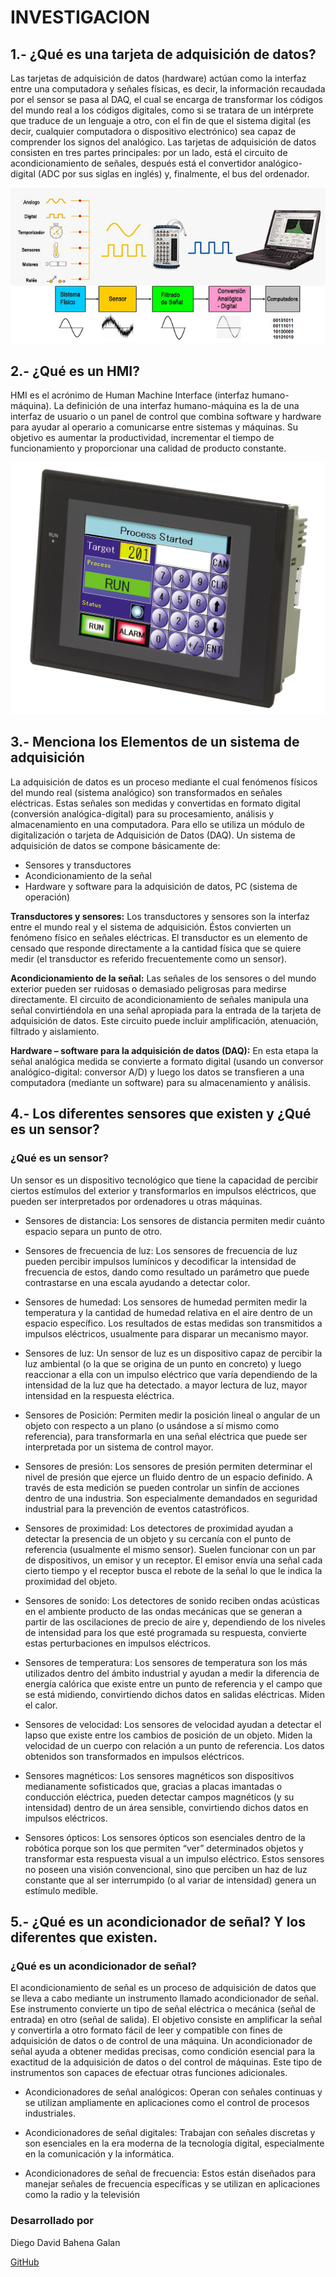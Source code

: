 # INVESTIGACION
## 1.- ¿Qué es una tarjeta de adquisición de datos?
Las tarjetas de adquisición de datos (hardware) actúan como la interfaz entre una computadora y señales físicas, es decir, la información recaudada por el sensor se pasa al DAQ, el cual se encarga de transformar los códigos del mundo real a los códigos digitales, como si se tratara de un intérprete que traduce de un lenguaje a otro, con el fin de que el sistema digital (es decir, cualquier computadora o dispositivo electrónico) sea capaz de comprender los signos del analógico.
Las tarjetas de adquisición de datos consisten en tres partes principales: por un lado, está el circuito de acondicionamiento de señales, después está el convertidor analógico-digital (ADC por sus siglas en inglés) y, finalmente, el bus del ordenador.

![](https://github.com/DiegoDBG/INVESTIGACION/blob/main/BasicDAQ.jpg?raw=true)

## 2.- ¿Qué es un HMI?
HMI es el acrónimo de Human Machine Interface (interfaz humano-máquina). La definición de una interfaz humano-máquina es la de una interfaz de usuario o un panel de control que combina software y hardware para ayudar al operario a comunicarse entre sistemas y máquinas.
Su objetivo es aumentar la productividad, incrementar el tiempo de funcionamiento y proporcionar una calidad de producto constante.

![](https://github.com/DiegoDBG/INVESTIGACION/blob/main/HMI.jpg?raw=true)

## 3.- Menciona los Elementos de un sistema de adquisición
La adquisición de datos es un proceso mediante el cual fenómenos físicos del mundo real (sistema analógico) son transformados en señales eléctricas. Estas señales son medidas y convertidas en formato digital (conversión analógica-digital) para su procesamiento, análisis y almacenamiento en una computadora. Para ello se utiliza un módulo de digitalización o tarjeta de Adquisición de Datos (DAQ). Un sistema de adquisición de datos se compone básicamente de: 
- Sensores y transductores
- Acondicionamiento de la señal 
- Hardware y software para la adquisición de datos, PC (sistema de operación)

**Transductores y sensores:** Los transductores y sensores son la interfaz entre el mundo real y el sistema de adquisición. Éstos convierten un fenómeno físico en señales eléctricas. El transductor es un elemento de censado que responde directamente a la cantidad física que se quiere medir (el transductor es referido frecuentemente como un sensor).

**Acondicionamiento de la señal:** Las señales de los sensores o del mundo exterior pueden ser ruidosas o demasiado peligrosas para medirse directamente. El circuito de acondicionamiento de señales manipula una señal convirtiéndola en una señal apropiada para la entrada de la tarjeta de adquisición de datos. Este circuito puede incluir amplificación, atenuación, filtrado y aislamiento.

**Hardware – software para la adquisición de datos (DAQ):** En esta etapa la señal analógica medida se convierte a formato digital (usando un conversor analógico-digital: conversor A/D) y luego los datos se transfieren a una computadora (mediante un software) para su almacenamiento y análisis.

## 4.- Los diferentes sensores que existen y ¿Qué es un sensor?
### ¿Qué es un sensor?
Un sensor es un dispositivo tecnológico que tiene la capacidad de percibir ciertos estímulos del exterior y transformarlos en impulsos eléctricos, que pueden ser interpretados por ordenadores u otras máquinas.

- Sensores de distancia:
Los sensores de distancia permiten medir cuánto espacio separa un punto de otro.

- Sensores de frecuencia de luz:
Los sensores de frecuencia de luz pueden percibir impulsos lumínicos y decodificar la intensidad de frecuencia de estos, dando como resultado un parámetro que puede contrastarse en una escala ayudando a detectar color.

- Sensores de humedad:
Los sensores de humedad permiten medir la temperatura y la cantidad de humedad relativa en el aire dentro de un espacio específico. Los resultados de estas medidas son transmitidos a impulsos eléctricos, usualmente para disparar un mecanismo mayor.

- Sensores de luz:
Un sensor de luz es un dispositivo capaz de percibir la luz ambiental (o la que se origina de un punto en concreto) y luego reaccionar a ella con un impulso eléctrico que varía dependiendo de la intensidad de la luz que ha detectado. a mayor lectura de luz, mayor intensidad en la respuesta eléctrica.

- Sensores de Posición:
Permiten medir la posición lineal o angular de un objeto con respecto a un plano (o usándose a sí mismo como referencia), para transformarla en una señal eléctrica que puede ser interpretada por un sistema de control mayor.

- Sensores de presión:
Los sensores de presión permiten determinar el nivel de presión que ejerce un fluido dentro de un espacio definido. A través de esta medición se pueden controlar un sinfín de acciones dentro de una industria. Son especialmente demandados en seguridad industrial para la prevención de eventos catastróficos.

- Sensores de proximidad:
Los detectores de proximidad ayudan a detectar la presencia de un objeto y su cercanía con el punto de referencia (usualmente el mismo sensor). Suelen funcionar con un par de dispositivos, un emisor y un receptor. El emisor envía una señal cada cierto tiempo y el receptor busca el rebote de la señal lo que le indica la proximidad del objeto.

- Sensores de sonido:
Los detectores de sonido reciben ondas acústicas en el ambiente producto de las ondas mecánicas que se generan a partir de las oscilaciones de precio de aire y, dependiendo de los niveles de intensidad para los que esté programada su respuesta, convierte estas perturbaciones en impulsos eléctricos.

- Sensores de temperatura:
Los sensores de temperatura son los más utilizados dentro del ámbito industrial y ayudan a medir la diferencia de energía calórica que existe entre un punto de referencia y el campo que se está midiendo, convirtiendo dichos datos en salidas eléctricas. Miden el calor.

- Sensores de velocidad:
Los sensores de velocidad ayudan a detectar el lapso que existe entre los cambios de posición de un objeto. Miden la velocidad de un cuerpo con relación a un punto de referencia. Los datos obtenidos son transformados en impulsos eléctricos.

- Sensores magnéticos:
Los sensores magnéticos son dispositivos medianamente sofisticados que, gracias a placas imantadas o conducción eléctrica, pueden detectar campos magnéticos (y su intensidad) dentro de un área sensible, convirtiendo dichos datos en impulsos eléctricos.

- Sensores ópticos:
Los sensores ópticos son esenciales dentro de la robótica porque son los que permiten “ver” determinados objetos y transformar esta respuesta visual a un impulso eléctrico. Estos sensores no poseen una visión convencional, sino que perciben un haz de luz constante que al ser interrumpido (o al variar de intensidad) genera un estímulo medible.

## 5.- ¿Qué es un acondicionador de señal? Y los diferentes que existen.
### ¿Qué es un acondicionador de señal?
El acondicionamiento de señal es un proceso de adquisición de datos que se lleva a cabo mediante un instrumento llamado acondicionador de señal. Ese instrumento convierte un tipo de señal eléctrica o mecánica (señal de entrada) en otro (señal de salida).  El objetivo consiste en amplificar la señal y convertirla a otro formato fácil de leer y compatible con fines de adquisición de datos o de control de una máquina.
Un acondicionador de señal ayuda a obtener medidas precisas, como condición esencial para la exactitud de la adquisición de datos o del control de máquinas. Este tipo de instrumentos son capaces de efectuar otras funciones adicionales.

-	Acondicionadores de señal analógicos: Operan con señales continuas y se utilizan ampliamente en aplicaciones como el control de procesos industriales.
  
-	Acondicionadores de señal digitales: Trabajan con señales discretas y son esenciales en la era moderna de la tecnología digital, especialmente en la comunicación y la informática.

-	Acondicionadores de señal de frecuencia: Estos están diseñados para manejar señales de frecuencia específicas y se utilizan en aplicaciones como la radio y la televisión

### Desarrollado por 
Diego David Bahena Galan

[GitHub](https://github.com/DiegoDBG)
